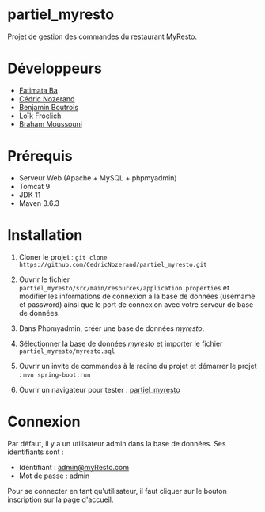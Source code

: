 # partiel_myresto

Projet de gestion des commandes du restaurant MyResto.

# Développeurs

- [Fatimata Ba](https://github.com/timziba)
- [Cédric Nozerand](https://github.com/CedricNozerand)
- [Benjamin Boutrois](https://github.com/BenjaminBoutrois)
- [Loïk Froelich](https://github.com/AtiLoik)
- [Braham Moussouni](https://github.com/brahamax1209)

# Prérequis

- Serveur Web (Apache + MySQL + phpmyadmin)
- Tomcat 9
- JDK 11
- Maven 3.6.3

# Installation

1. Cloner le projet : `git clone https://github.com/CedricNozerand/partiel_myresto.git`

2. Ouvrir le fichier `partiel_myresto/src/main/resources/application.properties` et modifier les informations de connexion à la base de données (username et password) ainsi que le port de connexion avec votre serveur de base de données.

3. Dans Phpmyadmin, créer une base de données *myresto*.

4. Sélectionner la base de données *myresto* et importer le fichier `partiel_myresto/myresto.sql`

5. Ouvrir un invite de commandes à la racine du projet et démarrer le projet : `mvn spring-boot:run`

6. Ouvrir un navigateur pour tester : [partiel_myresto](http://127.0.0.1:8080/)

# Connexion

Par défaut, il y a un utilisateur admin dans la base de données. Ses identifiants sont :

- Identifiant : admin@myResto.com
- Mot de passe : admin

Pour se connecter en tant qu'utilisateur, il faut cliquer sur le bouton inscription sur la page d'accueil.
